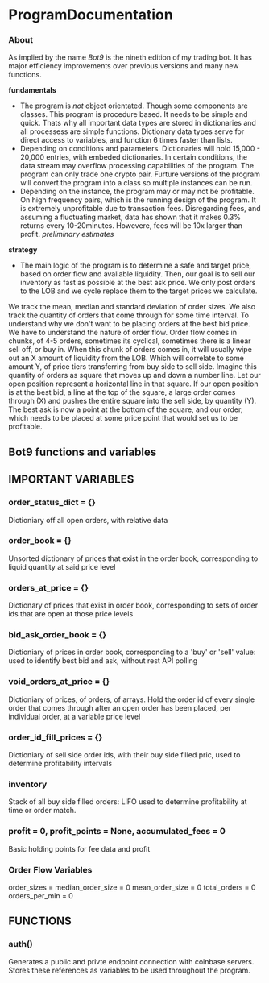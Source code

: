 # ProgramDocumentation

### About
As implied by the name *Bot9* is the nineth edition of my trading bot. It has major efficiency improvements over previous versions and many new functions. 

**fundamentals**
  - The program is *not* object orientated. Though some components are classes. This program is procedure based. It needs to be simple and quick. Thats why all important data types are stored in dictionaries and all processess are simple functions. Dictionary data types serve for direct access to variables, and function 6 times faster than lists. 
  - Depending on conditions and parameters. Dictionaries will hold 15,000 - 20,000 entries, with embeded dictionaries. In certain conditions, the data stream may overflow processing capabilities of the program. The program can only trade one crypto pair. Furture versions of the program will convert the program into a class so multiple instances can be run. 
  - Depending on the instance, the program may or may not be profitable. On high frequency pairs, which is the running design of the program. It is extremely unprofitable due to transaction fees. Disregarding fees, and assuming a fluctuating market, data has shown that it makes 0.3% returns every 10-20minutes. Howevere, fees will be 10x larger than profit. *preliminary estimates*

**strategy**
  - The main logic of the program is to determine a safe and target price, based on order flow and avaliable liquidity. Then, our goal is to sell our inventory as fast as possible at the best ask price. We only post orders to the LOB and we cycle replace them to the target prices we calculate. 

  We track the mean, median and standard deviation of order sizes. We also track the quantity of orders that come through for some time interval. To understand why we don't want to be placing orders at the best bid price. We have to understand the nature of order flow. Order flow comes in chunks, of 4-5 orders, sometimes its cyclical, sometimes there is a linear sell off, or buy in. When this chunk of orders comes in, it will usually wipe out an X amount of liquidity from the LOB. Which will correlate to some amount Y, of price tiers transferring from buy side to sell side. Imagine this quantity of orders as square that moves up and down a number line. Let our open position represent a horizontal line in that square. If our open position is at the best bid, a line at the top of the square, a large order comes through (X) and pushes the entire square into the sell side, by quantity (Y). The best ask is now a point at the bottom of the square, and our order, which needs to be placed at some price point that would set us to be profitable. 
 
## Bot9 functions and variables

## IMPORTANT VARIABLES

### order_status_dict = {}
Dictioniary off all open orders, with relative data

### order_book = {}
Unsorted dictionary of prices that exist in the order book, corresponding to liquid quantity at said price level

### orders_at_price = {}
Dictionary of prices that exist in order book, corresponding to sets of order ids that are open at those price levels

### bid_ask_order_book = {}
Dictioniary of prices in order book, corresponding to a 'buy' or 'sell' value: used to identify best bid and ask, without rest API polling

### void_orders_at_price = {}
Dictioniary of prices, of orders, of arrays. Hold the order id of every single order that comes through after an open order has been placed, per individual order, at a variable price level

### order_id_fill_prices = {}
Dictioniary of sell side order ids, with their buy side filled pric, used to determine profitability intervals 

### inventory 
Stack of all buy side filled orders: LIFO used to determine profitability at time or order match. 

### profit = 0, profit_points = None, accumulated_fees = 0
Basic holding points for fee data and profit

### Order Flow Variables
order_sizes = 
median_order_size = 0
mean_order_size = 0
total_orders = 0
orders_per_min = 0

## FUNCTIONS

### auth()
Generates a public and privte endpoint connection with coinbase servers. Stores these references as variables to be used throughout the program.


